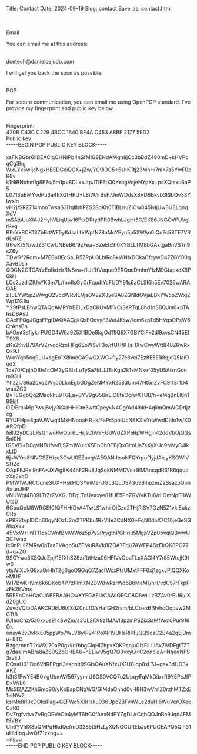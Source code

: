 Title: Contact
Date: 2024-09-19
Slug: contact
Save_as: contact.html

<br>
<br>

<span class="sub-title">
  Email
</span>

<br>

You can email me at this address:

<br>

<span class="blue-text-l">
      dcetech@danielcejudo.com
</span>

<br>

I will get you back the soon as possible.

<br>

<span class="sub-title">
   PGP
</span>

<br>

For secure communication, you can email me using OpenPGP standard. I´ve provide my fingerprint and public key below.

<br>

<span class="red-text">
  Fingerprint:
</span>

<br>

  <span class="blue-text-l">
    420B C43C C229 4BCC 1640 BF4A C453 A8BF 2177 59D2
  </span>


<br>

<span class="red-text">
  Public key:
</span>

<br>

  <span class="blue-text-s">
    -----BEGIN PGP PUBLIC KEY BLOCK-----
    <br>
    <br>
    xsFNBGbr6lIBEACigOHNIPb4nSfMIG8ENdAMgn8jCc3bBdZ490mD+kHVPoqCg3hg
    WxLYx5wIjcNgxHBEDGciQCX+jZw/YC9lDC5+5shKTtj23MnHi7nI+7a5YwF0oR8v
    k1NiBNohm1g8E7s/5m1p+8DLxxJtpJTlF6tKl0zYogVqjeNYpXx+pcXQtsxu6aP5
    L071SuBMYvdPu3a4kXGtHPU+L8iW/lrBsF7JmWDdsX8VD6Bkvb3ISbQv33YIwxln
    vH2j/SRZ714mnoTwsaS3DqllbhPZS28oKh0TlBLnuZIOw845IvijUw3U8LqngXdV
    mSAjbUuXlAJ2HyhVLiqUjw16FtxDRtydPR0BwhLJgHt5O/EK86JNGOVFUVgIrRxg
    BPsYxBCK13ZbBrtWF5yKdsaLtYWpfN78aMcYEyn5p52WAo0IQn7c58TF7VRdLsRZ
    tf6wK/SN/wJZ31CwUNBeB6/9zFea+BZeElx9I0KYBLLTM8bGAxtgaBnVSTn9sZ6y
    TDwGf2Rom+M7EBu0EcSaLR5ZPpU3LblRo8kWNlxDCkaCfcywD47ZGYO0qXavB0sn
    QDGN2OTCAYzEoIkdzlrRNSvu+fIlJtRfVuquo9ERQucDmhnY1zM9GfapxoX6P6kH
    LCs2JzdrZIUnYK3m7L/fm4lsGyCrFqudtYcFUDY91s6aCLSI6h5Ev7026wARAQAB
    zTJEYW5pZWwgQ2VqdWRvIEVjaGV2ZXJyeSA8ZGNldGVjaEBkYW5pZWxjZWp1ZG8u
    Y29tPsLBhwQTAQgAMRYhBEILxDzCKUvMFkC/SsRTqL8hd1nSBQJm6+pTAhsDBAsJ
    CAcFFQgJCgsFFgIDAQAACgkQxFOovyF3WdJKsw//em6zpTd5HVqsOPxW6QtAhsBn
    bAOmt3sfjyk+PUGD4W0a925X1BDe8kgOd11IQ9X7GBYCiFk2dl9xvsCN45EfT9X6
    zKs2thvB79ArVZrvqoRzoFlFg6SoWSvF3o/rfUHfKTsHXwCwyWtt848ZRwRxQk9J
    WknYqb5oq9JU+sgEo1X8lmeGA9wOXWG+fly27e8vci7Ez8E5E1i8qjdQ5iaiOqd2
    1dx70/CpjhOBh4cOM3yGBlzLuTySa7kLJJTsKga2k1xMNkef05yU5AixnGdnm93H
    Yhz2jJS6a2bxqZWyp0LknEgbGDgZeNMYxR258dUm47Nt5nZvFC9rt3r1D4wabZC0
    BvT8GgbQq2Madkhu9TGEa+BYV9gG56irEjC6taOcrwXTUB/h+eMqBnLl6n199kjf
    OZ/Erhi46pPwxj8vjy3kXaHHlCm3wftGpeyxN4Cg/Ad4ibkH4qiimQmWGDrIjzcg
    RYUPHpe8gaVJWwq4MxHNooaHR+k/FaPr5pblUcNBKXieYnWwdDIdo1w/X0ARQfpD
    fellJ2yDCzLRsGhwoRwObr6LHrjsChV9+GdW0ZXPeRpWHgjn42ddVbOjQGs5nl0N
    IGEVEi+D0gVNFUfvvBjS7m1WuIcXSEnOh0TBjQxGItoUa7sXyXUo9MVyCJikxLtD
    6j+WYrs8NlVCSZHizq3OwU0EZuvqVAEQANJtsoNFQYrpof1yjJAisyKSOWiVSHZc
    OApFFJRxi9nFA+JXWg8K44hF2Ru8JqSokNMMDVc+9lMAncqdR31R6qqudzXg2xqD
    P9IW1WJRCCqneSUX+HskHQSYmMenJGL3QLDS7Gu98ihpzmZ2SsazoQph/brunJHP
    vNUWqf4B89LTrZrZVXGuDFgLTqUeaxye81fUE5PnZGV/vKTu6/rLOmNpFBIWUtcD
    6GbuQpIJ8WRGEf0fQFHHfDvA4TwLS1whirOiGzc2THjRlSV7OzN5Z1vklEukzCRp
    sP9RZtvplDOn60qyNOzU2m2TPKbu1RxV4eZCdNXG+FqN0doX7C10jeGeSG8kaXkk
    45VxW+IINT11qaCWnfBMWWoz5p7y2PrygthPGHriu5MgpVZp0twqlQBwwU3CFwap
    Ic0nPLilZMRw0pTaaFVAgoSuZFMuRAVk8IZOA7FqU7AWFP4SzEkQK8PO77d+q+ZO
    9SGYwu8XSQJuZpj/15fXhS28z/RttNza06HFIVvOoaTLxXAGl4Y7r85WtejK9Iw6
    ytsWiXUkG8xxGrHhT2g0goO9GqQ7ZacfWcxPtsUMxtFFF6xj1zgxvPjQQXKoeMUE
    W17BwKH9m6k6DKob4P7zPImXN2DW8wRzrWdbB6MaM1/hH/vdC57rTkpPzFk2EVmx
    5REEnCbHGaCJABEBAAHCwXYEGAEIACAWIQRCC8Q8wilLzBZAv0rEU6i/IXdZ0gUC
    ZuvqVQIbDAAKCRDEU6i/IXdZ0nLfD/sHafGH2rsm/bLCb+xBf9vhoOqpvw2MCTt8
    PJIeoCnz/5a0xxus914SwZm/s3UL2ID/8z1MAVl3pzmPSZix3aMfWol0Pur916Ok
    onsyA3vDvRkE05ppWp7WLV8y/P241PoXP1VDHsRlPF/QQ9caC2B4a2qEjDmu+8TD
    BzgqrnnnT2nWXl70aP0gxkd/bbgClqHlZhpxX0KPspjuGIzFiLLlAx7lVDFgIT7T
    g7das1mAB/a8aZS0SZqOHEA6+hELiw95gQ7Q0vxyQ+C2onplaA+N/jeqNFS3rvEJ
    DOsaH01iDo6VdREPgrI3esonit9SGIsQAuXNfxUX1UCiqp8xL7J+gax3dUO3kAKZ
    h3tSfFwYE4B0+gUbmW/567yymIU9GS0VCQ7u2UpqyFqMkDib+R9Y5PcJfPDxW/L0
    Ms5I2AZZKhSmo90/yKbBapCNgWG/GIMdaOnhd0vH8H3wVrrlZ0rzhMTZxE1eiNW2
    kslMh8i10xDOksPag+GEFWc5X8rIzku036Upc2BFvnWLe2duHl6WuVerOXeeCaR0
    DvZrgfvdvxZvRqORVeOh4yMT6ftG0fAnxNdPYZgDL/rCqbQOJnBa9Jqd4FMf9VBY
    Uh6YVhIX8bQMPqHkdQefmD3285t5HzLyXQNQCUREbJs6PUCEAPQ5Qih31uHldibq
    JwQf71zxng== <br>
    =ngJu
    <br>
    -----END PGP PUBLIC KEY BLOCK-----
 </span>